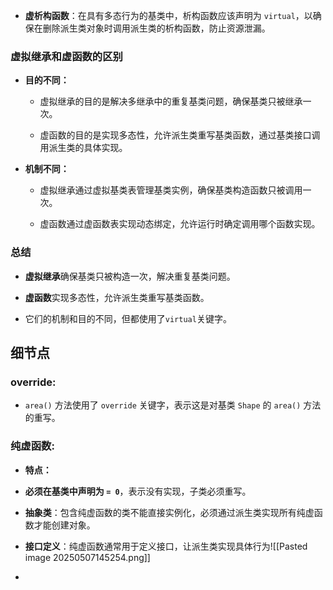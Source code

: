 - **虚析构函数**：在具有多态行为的基类中，析构函数应该声明为 `virtual`，以确保在删除派生类对象时调用派生类的析构函数，防止资源泄漏。

### 虚拟继承和虚函数的区别

- **目的不同：**
    
    - 虚拟继承的目的是解决多继承中的重复基类问题，确保基类只被继承一次。
        
    - 虚函数的目的是实现多态性，允许派生类重写基类函数，通过基类接口调用派生类的具体实现。
        
- **机制不同：**
    
    - 虚拟继承通过虚拟基类表管理基类实例，确保基类构造函数只被调用一次。
        
    - 虚函数通过虚函数表实现动态绑定，允许运行时确定调用哪个函数实现。
### 总结

- **虚拟继承**确保基类只被构造一次，解决重复基类问题。
    
- **虚函数**实现多态性，允许派生类重写基类函数。
    
- 它们的机制和目的不同，但都使用了`virtual`关键字。


## 细节点

### override:
- `area()` 方法使用了 `override` 关键字，表示这是对基类 `Shape` 的 `area()` 方法的重写。

### 纯虚函数:
- **特点：**

- **必须在基类中声明为 `= 0`**，表示没有实现，子类必须重写。
- **抽象类**：包含纯虚函数的类不能直接实例化，必须通过派生类实现所有纯虚函数才能创建对象。
- **接口定义**：纯虚函数通常用于定义接口，让派生类实现具体行为![[Pasted image 20250507145254.png]]
- 